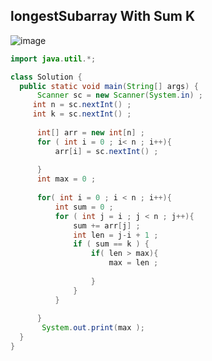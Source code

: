 ## longestSubarray With Sum K
![image](https://github.com/user-attachments/assets/ddaf2bea-2637-488e-a8fd-52bbd549cdb2)

```java
import java.util.*;

class Solution {
  public static void main(String[] args) {
      Scanner sc = new Scanner(System.in) ;
     int n = sc.nextInt() ;
     int k = sc.nextInt() ;
     
      int[] arr = new int[n] ;
      for ( int i = 0 ; i< n ; i++){
          arr[i] = sc.nextInt() ;
          
      }
      int max = 0 ;
      
      for( int i = 0 ; i < n ; i++){
          int sum = 0 ;
          for ( int j = i ; j < n ; j++){
              sum += arr[j] ;
              int len = j-i + 1 ;
              if ( sum == k ) {
                  if( len > max){
                      max = len ;
                      
                  }
              }
          }
         
      }
       System.out.print(max );
  }
}
```
